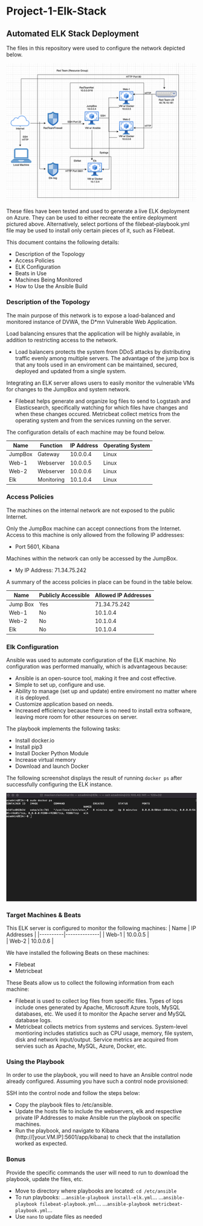 # Project-1-Elk-Stack

## Automated ELK Stack Deployment

The files in this repository were used to configure the network depicted below.

![alt text](https://github.com/macmcm95/Project-1-Elk-Stack/blob/main/Diagrams/Project1.png)

These files have been tested and used to generate a live ELK deployment on Azure. They can be used to either recreate the entire deployment pictured above. Alternatively, select portions of the filebeat-playbook.yml file may be used to install only certain pieces of it, such as Filebeat.


This document contains the following details:
- Description of the Topology
- Access Policies
- ELK Configuration
- Beats in Use
- Machines Being Monitored
- How to Use the Ansible Build


### Description of the Topology

The main purpose of this network is to expose a load-balanced and monitored instance of DVWA, the D*mn Vulnerable Web Application.

Load balancing ensures that the application will be highly available, in addition to restricting access to the network.
- Load balancers protects the system from DDoS attacks by distributing traffic evenly among multiple servers. The advantage of the jump box is that any tools used in an enviroment can be maintained, secured, deployed and updated from a single system.

Integrating an ELK server allows users to easily monitor the vulnerable VMs for changes to the JumpBox and system network.
- Filebeat helps generate and organize log files to send to Logstash and Elasticsearch, specifically watching for which files have changes and when these changes occured. Metricbeat collect metrics from the operating system and from the services running on the server.

The configuration details of each machine may be found below.

| Name     | Function | IP Address | Operating System |
|----------|----------|------------|------------------|
| JumpBox  | Gateway  | 10.0.0.4   | Linux            |
| Web-1    | Webserver| 10.0.0.5   | Linux            |
| Web-2    | Webserver| 10.0.0.6   | Linux            |
| Elk      |Monitoring| 10.1.0.4   | Linux            |

### Access Policies

The machines on the internal network are not exposed to the public Internet. 

Only the JumpBox machine can accept connections from the Internet. Access to this machine is only allowed from the following IP addresses:
- Port 5601, Kibana

Machines within the network can only be accessed by the JumpBox.
- My IP Address: 71.34.75.242

A summary of the access policies in place can be found in the table below.

| Name     | Publicly Accessible | Allowed IP Addresses |
|----------|---------------------|----------------------|
| Jump Box | Yes                 |  71.34.75.242        |
| Web-1    | No                  |  10.1.0.4            |
| Web-2    | No                  |  10.1.0.4            |
| Elk      | No                  |  10.1.0.4            |

### Elk Configuration

Ansible was used to automate configuration of the ELK machine. No configuration was performed manually, which is advantageous because:
- Ansible is an open-source tool, making it free and cost effective.
- Simple to set up, configure and use.
- Ability to manage (set up and update) entire enviroment no matter where it is deployed.
- Customize application based on needs.
- Increased efficiency because there is no need to install extra software, leaving more room for other resources on server.

The playbook implements the following tasks:
- Install docker.io
- Install pip3
- Install Docker Python Module
- Increase virtual memory
- Download and launch Docker

The following screenshot displays the result of running `docker ps` after successfully configuring the ELK instance.

![alt text](https://github.com/macmcm95/Project-1-Elk-Stack/blob/main/Images/docker%20ps.png)

### Target Machines & Beats

This ELK server is configured to monitor the following machines:
| Name     | IP Addresses | 
|----------|--------------|
| Web-1    | 10.0.0.5     |  
| Web-2    | 10.0.0.6     |

We have installed the following Beats on these machines:
- Filebeat
- Metricbeat

These Beats allow us to collect the following information from each machine:
- Filebeat is used to collect log files from specific files. Types of lops include ones generated by Apache, Microsoft Azure tools, MySQL databases, etc. We used it to monitor the Apache server and MySQL database logs.
- Metricbeat collects metrics from systems and services. System-level montioring includes statistics such as CPU usage, memory, file system, disk and network input/output. Service metrics are acquired from servies such as Apache, MySQL, Azure, Docker, etc. 

### Using the Playbook

In order to use the playbook, you will need to have an Ansible control node already configured. Assuming you have such a control node provisioned: 

SSH into the control node and follow the steps below:
- Copy the playbook files to /etc/ansible.
- Update the hosts file to include the webservers, elk and respective private IP Addresses to make Ansible run the playbook on specific machines.
- Run the playbook, and navigate to Kibana (http://[your.VM.IP]:5601/app/kibana) to check that the installation worked as expected.

### **Bonus**

Provide the specific commands the user will need to run to download the playbook, update the files, etc.
- Move to directory where playbooks are located: `cd /etc/ansible`
- To run playbooks: 
...`ansible-playbook install-elk.yml`...
...`ansible-playbook filebeat-playbook.yml`...
...`ansible-playbook metricbeat-playbook.yml`...
- Use `nano` to update files as needed
